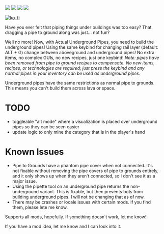 [![](https://img.shields.io/badge/dynamic/json?color=orange&label=Factorio&query=downloads_count&suffix=%20downloads&url=https%3A%2F%2Fmods.factorio.com%2Fapi%2Fmods%2Fthe-one-mod-with-underground-bits&style=for-the-badge)](https://mods.factorio.com/mod/the-one-mod-with-underground-bits) [![](https://img.shields.io/badge/Discord-Community-blue?style=for-the-badge)](https://discord.gg/K3fXMGVc4z) [![](https://img.shields.io/github/issues/protocol-1903/the-one-mod-with-underground-bits?label=Bug%20Reports&style=for-the-badge)](https://github.com/protocol-1903/no-pipe-touching/issues) [![](https://img.shields.io/github/issues-pr/protocol-1903/the-one-mod-with-underground-bits?label=Pull%20Requests&style=for-the-badge)](https://github.com/protocol_1903/the-one-mod-with-underground-bits/pulls)

[![ko-fi](https://ko-fi.com/img/githubbutton_sm.svg)](https://ko-fi.com/B0B7145X5R)

Have you ever felt that piping things under buildings was too easy? That dragging a pipe to ground along was just... not fun?

Well no more! Now, with Actual Underground Pipes, you need to build the underground pipes! Using the same keybind for changing rail layer (default: ALT + G) change between aboveground and underground pipes! No extra items, no complex GUIs, no new recipes, just one keybind! *Note: pipes have been removed from pipe to ground recipes to compensate. No new items, recipes, or technologies are required; just press the keybind and any normal pipes in your inventory can be used as underground pipes.*

Underground pipes have the same restrictions as normal pipe to grounds. This means you can't build them across lava or space.

# TODO
- toggleable "alt mode" where a visualization is placed over underground pipes so they can be seen easier
- update logic to only mine the category that is in the player's hand

# Known Issues
- Pipe to Grounds have a phantom pipe cover when not connected. It's not fixable without removing the pipe covers of pipe to grounds entirely, and it only shows up when they aren't connected, so I don't see it as a major issue.
- Using the pipette tool on an underground pipe returns the non-underground variant. This is fixable, but then prevents bots from building underground pipes. I will not be changing that as of now.
- There may be crashes or locale issues with certain mods. If you find them, please lete me know.

Supports all mods, hopefully. If something doesn't work, let me know!

If you have a mod idea, let me know and I can look into it.